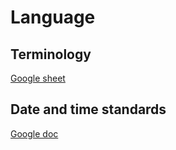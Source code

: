 # Language


## Terminology
[Google sheet](https://docs.google.com/spreadsheets/d/11ldkJhVT_m1ApFoJ2_kfX8NfLOQfTGGiL-rdh0bDER0/edit?usp=sharing)

## Date and time standards
[Google doc](https://docs.google.com/document/d/1hivSfe48717VhlLRtjyqReS5twbSLuPC6MISJt3MTG4/edit?usp=sharing)
